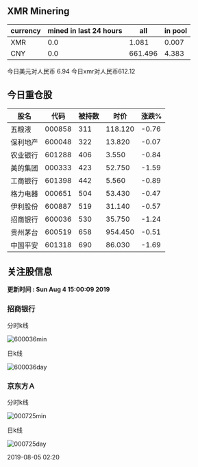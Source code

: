 ## XMR Minering

|currency|mined in last 24 hours|all|in pool|
|---|---|---|---|
|XMR|0.0|1.081|0.007|
|CNY|0.0|661.496|4.383|

今日美元对人民币 6.94	今日xmr对人民币612.12


## 今日重仓股 

|股名|代码|被持数|时价|涨跌%|
|---|---|---|---|---|
|五粮液|000858|311|118.120|-0.76|
|保利地产|600048|322|13.820|-0.07|
|农业银行|601288|406|3.550|-0.84|
|美的集团|000333|423|52.750|-1.59|
|工商银行|601398|442|5.560|-0.89|
|格力电器|000651|504|53.430|-0.47|
|伊利股份|600887|519|31.140|-0.57|
|招商银行|600036|530|35.750|-1.24|
|贵州茅台|600519|658|954.450|-0.51|
|中国平安|601318|690|86.030|-1.69|

## 关注股信息
**更新时间 : Sun Aug  4 15:00:09 2019**
### 招商银行 
分时k线

![600036min](http://image.sinajs.cn/newchart/min/n/sh600036.gif)

日k线

![600036day](http://image.sinajs.cn/newchart/daily/n/sh600036.gif)

### 京东方Ａ 
分时k线

![000725min](http://image.sinajs.cn/newchart/min/n/sz000725.gif)

日k线

![000725day](http://image.sinajs.cn/newchart/daily/n/sz000725.gif)

2019-08-05 02:20